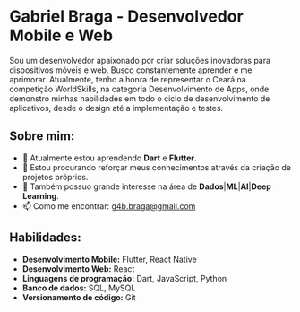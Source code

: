 # **Gabriel Braga** - Desenvolvedor Mobile e Web

Sou um desenvolvedor apaixonado por criar soluções inovadoras para dispositivos móveis e web. Busco constantemente aprender e me aprimorar. Atualmente, tenho a honra de representar o Ceará na competição WorldSkills, na categoria Desenvolvimento de Apps, onde demonstro minhas habilidades em todo o ciclo de desenvolvimento de aplicativos, desde o design até a implementação e testes.

## Sobre mim:

- 🌱 Atualmente estou aprendendo **Dart** e **Flutter**.
- 👯 Estou procurando reforçar meus conhecimentos através da criação de projetos próprios.
- 💬 Também possuo grande interesse na área de **Dados**|**ML**|**AI**|**Deep Learning**.
- 📫 Como me encontrar: [g4b.braga@gmail.com](mailto:g4b.braga@gmail.com)


## Habilidades:

- **Desenvolvimento Mobile:** Flutter, React Native
- **Desenvolvimento Web:** React
- **Linguagens de programação:** Dart, JavaScript, Python
- **Banco de dados:** SQL, MySQL
- **Versionamento de código:** Git


<!---
GabBraga01/GabBraga01 is a ✨ special ✨ repository because its `README.md` (this file) appears on your GitHub profile.
You can click the Preview link to take a look at your changes.
--->
